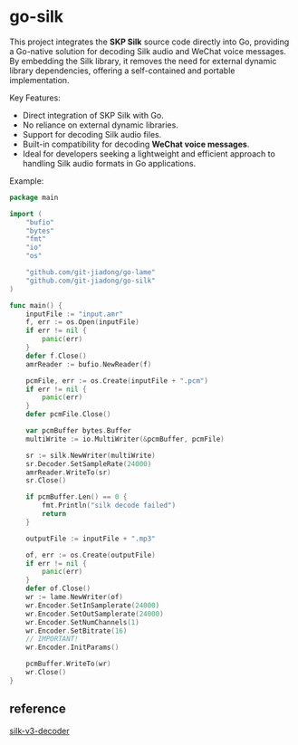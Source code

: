 # go-silk

This project integrates the **SKP Silk** source code directly into Go, providing a Go-native solution for decoding Silk audio and WeChat voice messages. By embedding the Silk library, it removes the need for external dynamic library dependencies, offering a self-contained and portable implementation.

Key Features:

- Direct integration of SKP Silk with Go.
- No reliance on external dynamic libraries.
- Support for decoding Silk audio files.
- Built-in compatibility for decoding **WeChat voice messages**.
- Ideal for developers seeking a lightweight and efficient approach to handling Silk audio formats in Go applications.

Example:

```Go
package main

import (
	"bufio"
	"bytes"
	"fmt"
	"io"
	"os"

	"github.com/git-jiadong/go-lame"
	"github.com/git-jiadong/go-silk"
)

func main() {
	inputFile := "input.amr"
	f, err := os.Open(inputFile)
	if err != nil {
		panic(err)
	}
	defer f.Close()
	amrReader := bufio.NewReader(f)

	pcmFile, err := os.Create(inputFile + ".pcm")
	if err != nil {
		panic(err)
	}
	defer pcmFile.Close()

	var pcmBuffer bytes.Buffer
	multiWrite := io.MultiWriter(&pcmBuffer, pcmFile)

	sr := silk.NewWriter(multiWrite)
	sr.Decoder.SetSampleRate(24000)
	amrReader.WriteTo(sr)
	sr.Close()

	if pcmBuffer.Len() == 0 {
		fmt.Println("silk decode failed")
		return
	}

	outputFile := inputFile + ".mp3"

	of, err := os.Create(outputFile)
	if err != nil {
		panic(err)
	}
	defer of.Close()
	wr := lame.NewWriter(of)
	wr.Encoder.SetInSamplerate(24000)
	wr.Encoder.SetOutSamplerate(24000)
	wr.Encoder.SetNumChannels(1)
	wr.Encoder.SetBitrate(16)
	// IMPORTANT!
	wr.Encoder.InitParams()

	pcmBuffer.WriteTo(wr)
	wr.Close()
}

```

## reference
[silk-v3-decoder](https://github.com/kn007/silk-v3-decoder)